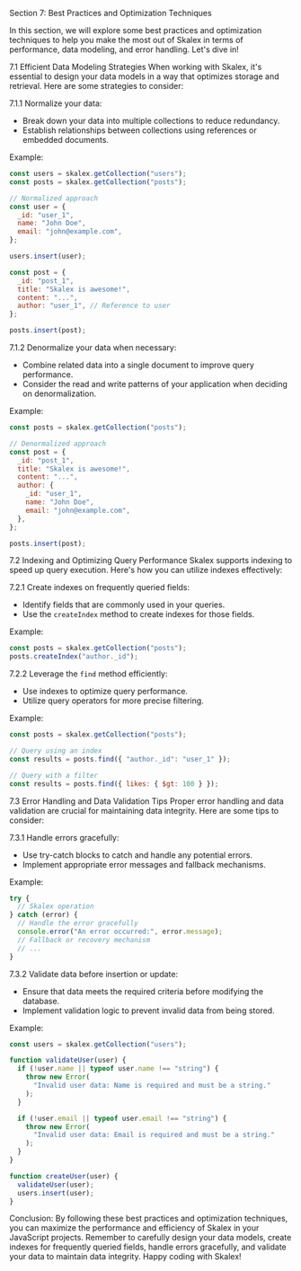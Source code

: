 Section 7: Best Practices and Optimization Techniques

In this section, we will explore some best practices and optimization techniques to help you make the most out of Skalex in terms of performance, data modeling, and error handling. Let's dive in!

7.1 Efficient Data Modeling Strategies
When working with Skalex, it's essential to design your data models in a way that optimizes storage and retrieval. Here are some strategies to consider:

7.1.1 Normalize your data:

- Break down your data into multiple collections to reduce redundancy.
- Establish relationships between collections using references or embedded documents.

Example:

```javascript
const users = skalex.getCollection("users");
const posts = skalex.getCollection("posts");

// Normalized approach
const user = {
  _id: "user_1",
  name: "John Doe",
  email: "john@example.com",
};

users.insert(user);

const post = {
  _id: "post_1",
  title: "Skalex is awesome!",
  content: "...",
  author: "user_1", // Reference to user
};

posts.insert(post);
```

7.1.2 Denormalize your data when necessary:

- Combine related data into a single document to improve query performance.
- Consider the read and write patterns of your application when deciding on denormalization.

Example:

```javascript
const posts = skalex.getCollection("posts");

// Denormalized approach
const post = {
  _id: "post_1",
  title: "Skalex is awesome!",
  content: "...",
  author: {
    _id: "user_1",
    name: "John Doe",
    email: "john@example.com",
  },
};

posts.insert(post);
```

7.2 Indexing and Optimizing Query Performance
Skalex supports indexing to speed up query execution. Here's how you can utilize indexes effectively:

7.2.1 Create indexes on frequently queried fields:

- Identify fields that are commonly used in your queries.
- Use the `createIndex` method to create indexes for those fields.

Example:

```javascript
const posts = skalex.getCollection("posts");
posts.createIndex("author._id");
```

7.2.2 Leverage the `find` method efficiently:

- Use indexes to optimize query performance.
- Utilize query operators for more precise filtering.

Example:

```javascript
const posts = skalex.getCollection("posts");

// Query using an index
const results = posts.find({ "author._id": "user_1" });

// Query with a filter
const results = posts.find({ likes: { $gt: 100 } });
```

7.3 Error Handling and Data Validation Tips
Proper error handling and data validation are crucial for maintaining data integrity. Here are some tips to consider:

7.3.1 Handle errors gracefully:

- Use try-catch blocks to catch and handle any potential errors.
- Implement appropriate error messages and fallback mechanisms.

Example:

```javascript
try {
  // Skalex operation
} catch (error) {
  // Handle the error gracefully
  console.error("An error occurred:", error.message);
  // Fallback or recovery mechanism
  // ...
}
```

7.3.2 Validate data before insertion or update:

- Ensure that data meets the required criteria before modifying the database.
- Implement validation logic to prevent invalid data from being stored.

Example:

```javascript
const users = skalex.getCollection("users");

function validateUser(user) {
  if (!user.name || typeof user.name !== "string") {
    throw new Error(
      "Invalid user data: Name is required and must be a string."
    );
  }

  if (!user.email || typeof user.email !== "string") {
    throw new Error(
      "Invalid user data: Email is required and must be a string."
    );
  }
}

function createUser(user) {
  validateUser(user);
  users.insert(user);
}
```

Conclusion:
By following these best practices and optimization techniques, you can maximize the performance and efficiency of Skalex in your JavaScript projects. Remember to carefully design your data models, create indexes for frequently queried fields, handle errors gracefully, and validate your data to maintain data integrity. Happy coding with Skalex!
